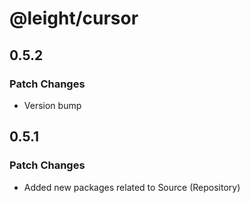 # @leight/cursor

## 0.5.2

### Patch Changes

- Version bump

## 0.5.1

### Patch Changes

- Added new packages related to Source (Repository)
